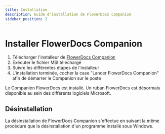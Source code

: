 ```yaml
---
title: Installation
description: Guide d'installation de FlowerDocs Companion
sidebar_position: 2
---
```


# Installer FlowerDocs Companion

1. Télécharger l'installeur de [FlowerDocs Companion](https://artifactory.arondor.cloud/artifactory/arondor-release/com/flower/docs/companion/flowerdocs-companion-1.0.0.msi)
2. Exécuter le fichier MSI téléchargé
3. Suivre les différentes étapes de l'installeur
4. L'installation terminée, cocher la case "Lancer FlowerDocs Companion" afin de démarrer le Companion sur le poste

Le Companion FlowerDocs est installé. Un ruban FlowerDocs est désormais disponible au sein des différents logiciels Microsoft.

## Désinstallation

La désinstallation de FlowerDocs Companion s'effectue en suivant la même procédure que la désinstallation d'un programme installé sous Windows.